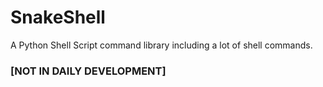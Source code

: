 # SnakeShell
A Python Shell Script command library including a lot of shell commands.

### **[NOT IN DAILY DEVELOPMENT]**
